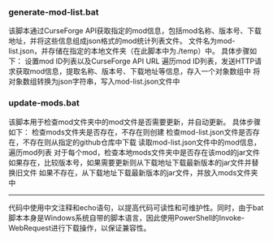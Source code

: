 ### generate-mod-list.bat
该脚本通过CurseForge API获取指定的mod信息，包括mod名称、版本号、下载地址，并将这些信息组成json格式的mod统计列表文件。
文件名为mod-list.json，并存储在指定的本地文件夹（在此脚本中为./temp）中。
具体步骤如下：
    设置mod ID列表以及CurseForge API URL
    遍历mod ID列表，发送HTTP请求获取mod信息，提取名称、版本号、下载地址等信息，存入一个对象数组中
    将对象数组转换为json字符串，写入mod-list.json文件中
### update-mods.bat
该脚本用于检查mod文件夹中的mod文件是否需要更新，并自动更新。
具体步骤如下：
    检查mods文件夹是否存在，不存在则创建
    检查mod-list.json文件是否存在，不存在则从指定的github仓库中下载
    读取mod-list.json文件中的mod信息，遍历mod列表
    对于每个mod，检查本地mods文件夹中是否存在该mod的jar文件
    如果存在，比较版本号，如果需要更新则从下载地址下载最新版本的jar文件并替换旧文件
    如果不存在，从下载地址下载最新版本的jar文件，并放入mods文件夹中

---
代码中使用中文注释和echo语句，以提高代码可读性和可维护性。同时，由于bat脚本本身是Windows系统自带的脚本语言，因此使用PowerShell的Invoke-WebRequest进行下载操作，以保证兼容性。
